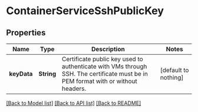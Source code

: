 # ContainerServiceSshPublicKey


## Properties
Name | Type | Description | Notes
------------ | ------------- | ------------- | -------------
**keyData** | **String** | Certificate public key used to authenticate with VMs through SSH. The certificate must be in PEM format with or without headers. | [default to nothing]


[[Back to Model list]](../README.md#models) [[Back to API list]](../README.md#api-endpoints) [[Back to README]](../README.md)



